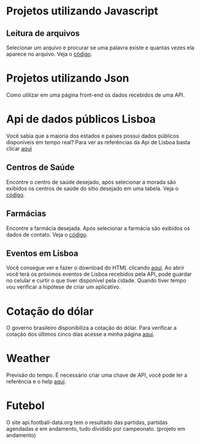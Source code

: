 # Projetos utilizando Javascript 

## Leitura de arquivos

Selecionar um arquivo e procurar se uma palavra existe e quantas vezes ela aparece no arquivo. Veja o [código](https://github.com/andreddias/javascript/blob/master/leituraArquivos.html).

# Projetos utilizando Json 

Como utilizar em uma página front-end os dados recebidos de uma API.

# Api de dados públicos Lisboa

Você sabia que a maioria dos estados e países possui dados públicos disponíveis em tempo real? Para ver as referências da Api de Lisboa basta clicar [aqui](http://lisboaaberta.cm-lisboa.pt/index.php/pt/turismo-e-lazer)

## Centros de Saúde 

Encontre o centro de saúde desejado, após selecionar a morada são exibidos os centros de saúde do sítio desejado em uma tabela. Veja o [código](https://github.com/andreddias/javascript/blob/master/centrosaude.html).

## Farmácias

Encontre a farmácia desejada. Após selecionar a farmácia são exibidos os dados de contato. Veja o [código](https://github.com/andreddias/javascript/blob/master/farmacia.html).

## Eventos em Lisboa 

Você consegue ver e fazer o download do HTML clicando [aqui](https://github.com/andreddias/json_projects/blob/master/eventosLisboa.html). Ao abrir você terá os próximos eventos de Lisboa recebidos pela API, pode guardar no celular e curtir o que tiver disponível pela cidade. Quando tiver tempo vou verificar a hipótese de criar um aplicativo. 

# Cotação do dólar

O governo brasileiro disponibiliza a cotação do dólar. Para verificar a cotação dos últimos cinco dias acesse a minha página [aqui](https://andreddias.wixsite.com/home/cambio). 

# Weather

Previsão do tempo. É necessário criar uma chave de API, você pode ler a referência e o help [aqui](https://openweathermap.org/appid).

# Futebol

O site api.football-data.org tem o resultado das partidas, partidas agendadas e em andamento, tudo dividido por campeonato. (projeto em andamento)

